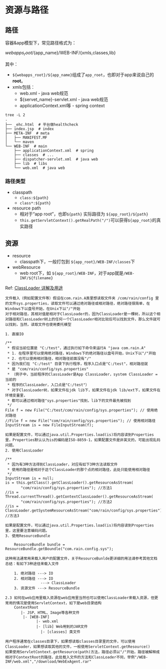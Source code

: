 # 资源与路径



## 路径



容器&app模型下，常见路径格式为：

${webapps_root}/${app_name}/WEB-INF/{xmls,classes,lib}



其中：

* `${webapps_root}/${app_name}`组成了`app_root`，也即对于app来说自己的**root**。
* xmls包括：
  * web.xml - java web规范
  * ${servet_name}-servlet.xml - java web规范
  * applicationContext.xml等 - spring context

```
tree -L 2
.
├── _ehc.html  # 平台做healthcheck
├── index.jsp  # index 
├── META-INF  # meta
│   ├── MANIFEST.MF
│   └── maven
└── WEB-INF  # main
    ├── applicationContext.xml  # spring
    ├── classes  # ...
    ├── dispatcher-servlet.xml  # java web
    ├── lib  # libs
    └── web.xml  # java web
```



### 路径类型

* classpath
  * `class:${path}`
  * `class*:${path}`
* resource path
  * 相对于“app root”，也即`${path}` 实际路径为 `${app_root}/${path}`
  * `this.getServletContext().getRealPath("/")`可以获得`${app_root}`的真实路径



## 资源

* resource
  * classpath下，一般打包到 `${app_root}/WEB-INF/classes`下
* webResource
  * web root下，如 `${app_root}/WEB-INF`，对于app就是`/WEB-INF/${filename}`



Ref: [ClassLoader 详解及用途](http://blog.chinaunix.net/uid-21227800-id-65885.html)

```
文件载入（例如配置文件等）假设在com.rain.A类里想读取文件夹 /com/rain/config 里的文件sys.properties，读取文件可以通过绝对路径或相对路径，绝对路径很简单，在Windows下以盘号开始，在Unix下以"/"开始 
对于相对路径，其相对值是相对于ClassLoader的，因为ClassLoader是一棵树，所以这个相对路径和ClassLoader树上的任何一个ClassLoader相对比较后可以找到文件，那么文件就可以找到，当然，读取文件也使用委托模型 

1. 直接IO 

/**
 * 假设当前位置是 "C:/test"，通过执行如下命令来运行A "java com.rain.A"
 * 1. 在程序里可以使用绝对路径，Windows下的绝对路径以盘号开始，Unix下以"/"开始
 * 2. 也可以使用相对路径，相对路径前面没有"/"
 * 因为我们在 "C:/test" 目录下执行程序，程序入口点是"C:/test"，相对路径就
 * 是 "com/rain/config/sys.properties"
 * （例子中，当前程序的ClassLoader是App ClassLoader，system ClassLoader = 当前的
 * 程序的ClassLoader，入口点是"C:/test"）
 * 对于ClassLoader树，如果文件在jdk lib下，如果文件在jdk lib/ext下，如果文件在环境变量里，
 * 都可以通过相对路径"sys.properties"找到，lib下的文件最先被找到
 */
File f = new File("C:/test/com/rain/config/sys.properties"); // 使用绝对路径
//File f = new File("com/rain/config/sys.properties"); // 使用相对路径
InputStream is = new FileInputStream(f);

如果是配置文件，可以通过java.util.Properties.load(is)将内容读到Properties里，Properties默认认为is的编码是ISO-8859-1，如果配置文件是非英文的，可能出现乱码问题。 
2. 使用ClassLoader 

/**
 * 因为有3种方法得到ClassLoader，对应有如下3种方法读取文件
 * 使用的路径是相对于这个ClassLoader的那个点的相对路径，此处只能使用相对路径
 */
InputStream is = null;
is = this.getClass().getClassLoader().getResourceAsStream(
       "com/rain/config/sys.properties"); //方法1
//is = Thread.currentThread().getContextClassLoader().getResourceAsStream(
       "com/rain/config/sys.properties"); //方法2
//is = ClassLoader.getSystemResourceAsStream("com/rain/config/sys.properties"); //方法3

如果是配置文件，可以通过java.util.Properties.load(is)将内容读到Properties里，这里要注意编码问题。 
3. 使用ResourceBundle 

    ResourceBundle bundle = ResourceBundle.getBoundle("com.rain.config.sys");

这种用法通常用来载入用户的配置文件，关于ResourceBunlde更详细的用法请参考其他文档 
总结：有如下3种途径来载入文件 

    1. 绝对路径 ---> IO
    2. 相对路径 ---> IO
                ---> ClassLoader
    3. 资源文件 ---> ResourceBundle

2.3 如何在web应用里载入资源在web应用里当然也可以使用ClassLoader来载入资源，但更常用的情况是使用ServletContext，如下是web目录结构 
    ContextRoot
       |- JSP、HTML、Image等各种文件
        |- [WEB-INF]
              |- web.xml
              |- [lib] Web用到的JAR文件
                |- [classes] 类文件

用户程序通常在classes目录下，如果想读取classes目录里的文件，可以使用ClassLoader，如果想读取其他的文件，一般使用ServletContext.getResource() 
如果使用ServletContext.getResource(path)方法，路径必须以"/"开始，路径被解释成相对于ContextRoot的路径，此处载入文件的方法和ClassLoader不同，举例"/WEB-INF/web.xml","/download/WebExAgent.rar"
```

